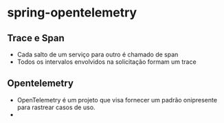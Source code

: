 # spring-opentelemetry

## Trace e Span
- Cada salto de um serviço para outro é chamado de span
- Todos os intervalos envolvidos na solicitação formam um trace

## Opentelemetry
- OpenTelemetry é um projeto que visa fornecer um padrão onipresente para rastrear casos de uso.
- 